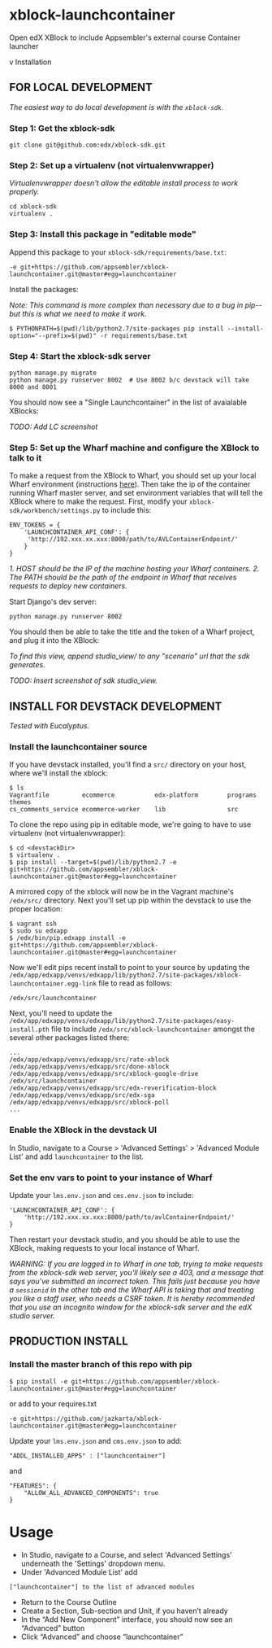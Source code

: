 # xblock-launchcontainer
Open edX XBlock to include Appsembler's external course Container launcher

v Installation

## FOR LOCAL DEVELOPMENT

*The easiest way to do local development is with the `xblock-sdk`.* 

### Step 1: Get the xblock-sdk

``` 
git clone git@github.com:edx/xblock-sdk.git
```

### Step 2: Set up a virtualenv (not virtualenvwrapper)

*Virtualenvwrapper doesn't allow the editable install process to work properly.* 

```
cd xblock-sdk
virtualenv .
```

### Step 3: Install this package in "editable mode"

Append this package to your `xblock-sdk/requirements/base.txt`:

``` 
-e git+https://github.com/appsembler/xblock-launchcontainer.git@master#egg=launchcontainer
```

Install the packages:

*Note: This command is more complex than necessary due to a bug in pip--but this is what we need to make it work.*

``` 
$ PYTHONPATH=$(pwd)/lib/python2.7/site-packages pip install --install-option="--prefix=$(pwd)" -r requirements/base.txt
```

### Step 4: Start the xblock-sdk server 

``` 
python manage.py migrate
python manage.py runserver 8002  # Use 8002 b/c devstack will take 8000 and 8001
```

You should now see a "Single Launchcontainer" in the list of avaialable XBlocks:

*TODO: Add LC screenshot*

### Step 5: Set up the Wharf machine and configure the XBlock to talk to it

To make a request from the XBlock to Wharf, you should set up your local Wharf environment (instructions [here](https://github.com/appsembler/wharf/blob/develop/docs/index.md)). Then take the ip of the container running Wharf master server, and set environment variables that will tell the XBlock where to make the request. First, modify your `xblock-sdk/workbench/settings.py` to include this: 

``` 
ENV_TOKENS = {
    'LAUNCHCONTAINER_API_CONF': {
     'http://192.xxx.xx.xxx:8000/path/to/AVLContainerEndpoint/'
    }
}
```

*1. HOST should be the IP of the machine hosting your Wharf containers.*
*2. The PATH should be the path of the endpoint in Wharf that receives requests to deploy new containers.*

Start Django's dev server:

``` 
python manage.py runserver 8002
```

You should then be able to take the title and the token of a Wharf project, and plug it into the XBlock: 

*To find this view, append studio_view/ to any "scenario" url that the sdk generates.*

*TODO: Insert screenshot of sdk studio_view.*

## INSTALL FOR DEVSTACK DEVELOPMENT 

*Tested with Eucalyptus.*

### Install the launchcontainer source 

If you have devstack installed, you'll find a `src/` directory on your host, where we'll install the xblock: 

``` 
$ ls
Vagrantfile         ecommerce           edx-platform        programs            themes
cs_comments_service ecommerce-worker    lib                 src
```

To clone the repo using pip in editable mode, we're going to have to use virtualenv (not virtualenvwrapper): 

``` 
$ cd <devstackDir> 
$ virtualenv .
$ pip install --target=$(pwd)/lib/python2.7 -e git+https://github.com/appsembler/xblock-launchcontainer.git@master#egg=launchcontainer
```

A mirrored copy of the xblock will now be in the Vagrant machine's `/edx/src/` directory. Next you'll set up pip within the devstack to use the proper location: 

```
$ vagrant ssh 
$ sudo su edxapp
$ /edx/bin/pip.edxapp install -e git+https://github.com/appsembler/xblock-launchcontainer.git@master#egg=launchcontainer
```

Now we'll edit pips recent install to point to your source by updating the `/edx/app/edxapp/venvs/edxapp/lib/python2.7/site-packages/xblock-launchcontainer.egg-link` file to read as follows: 

```
/edx/src/launchcontainer
```

Next, you'll need to update the `/edx/app/edxapp/venvs/edxapp/lib/python2.7/site-packages/easy-install.pth` file to include `/edx/src/xblock-launchcontainer` amongst the several other packages listed there: 

```
...
/edx/app/edxapp/venvs/edxapp/src/rate-xblock
/edx/app/edxapp/venvs/edxapp/src/done-xblock
/edx/app/edxapp/venvs/edxapp/src/xblock-google-drive
/edx/src/launchcontainer
/edx/app/edxapp/venvs/edxapp/src/edx-reverification-block
/edx/app/edxapp/venvs/edxapp/src/edx-sga
/edx/app/edxapp/venvs/edxapp/src/xblock-poll
...
```

### Enable the XBlock in the devstack UI 

In Studio, navigate to a Course > 'Advanced Settings' > 'Advanced Module List' and add `launchcontainer` to the list.

### Set the env vars to point to your instance of Wharf

Update your `lms.env.json` and `cms.env.json` to include:

```
'LAUNCHCONTAINER_API_CONF': {
    'http://192.xxx.xx.xxx:8000/path/to/avlContainerEndpoint/'
}
```

Then restart your devstack studio, and you should be able to use the XBlock, making requests to your local instance of Wharf.

*WARNING: If you are logged in to Wharf in one tab, trying to make requests from the xblock-sdk web server, you'll likely see a 403, and a message that says you've submitted an incorrect token. This fails just because you have a `sessionid` in the other tab and the Wharf API is taking that and treating you like a staff user, who needs a CSRF token. It is hereby recommended that you use an incognito window for the xblock-sdk server and the edX studio server.*

## PRODUCTION INSTALL 

### Install the master branch of this repo with pip 

```
$ pip install -e git+https://github.com/appsembler/xblock-launchcontainer.git@master#egg=launchcontainer
```

or add to your requires.txt

```
-e git+https://github.com/jazkarta/xblock-launchcontainer.git@master#egg=launchcontainer
```

Update your `lms.env.json` and `cms.env.json` to add:

```
"ADDL_INSTALLED_APPS" : ["launchcontainer"]
```
and 

```
"FEATURES": {
    "ALLOW_ALL_ADVANCED_COMPONENTS": true
}
```

# Usage

* In Studio, navigate to a Course, and select 'Advanced Settings' underneath the 
'Settings' dropdown menu.
* Under  'Advanced Module List' add 
```
["launchcontainer"] to the list of advanced modules
```
* Return to the Course Outline
* Create a Section, Sub-section and Unit, if you haven’t already
* In the “Add New Component” interface, you should now see an “Advanced” button
* Click “Advanced” and choose “launchcontainer”
